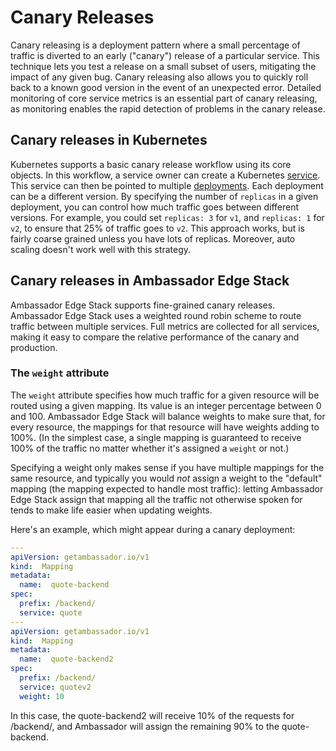 # Canary Releases

Canary releasing is a deployment pattern where a small percentage of traffic is diverted to an early ("canary") release of a particular service. This technique lets you test a release on a small subset of users, mitigating the impact of any given bug. Canary releasing also allows you to quickly roll back to a known good version in the event of an unexpected error. Detailed monitoring of core service metrics is an essential part of canary releasing, as monitoring enables the rapid detection of problems in the canary release.
 
## Canary releases in Kubernetes

Kubernetes supports a basic canary release workflow using its core objects. In this workflow, a service owner can create a Kubernetes [service](https://kubernetes.io/docs/concepts/services-networking/service/). This service can then be pointed to multiple [deployments](https://kubernetes.io/docs/concepts/workloads/controllers/deployment/). Each deployment can be a different version. By specifying the number of `replicas` in a given deployment, you can control how much traffic goes between different versions. For example, you could set `replicas: 3` for `v1`, and `replicas: 1` for `v2`, to ensure that 25% of traffic goes to `v2`. This approach works, but is fairly coarse grained unless you have lots of replicas. Moreover, auto scaling doesn't work well with this strategy.

## Canary releases in Ambassador Edge Stack

Ambassador Edge Stack supports fine-grained canary releases. Ambassador Edge Stack uses a weighted round robin scheme to route traffic between multiple services. Full metrics are collected for all services, making it easy to compare the relative performance of the canary and production. 

### The `weight` attribute

The `weight` attribute specifies how much traffic for a given resource will be routed using a given mapping. Its value is an integer percentage between 0 and 100. Ambassador Edge Stack will balance weights to make sure that, for every resource, the mappings for that resource will have weights adding to 100%. (In the simplest case, a single mapping is guaranteed to receive 100% of the traffic no matter whether it's assigned a `weight` or not.)

Specifying a weight only makes sense if you have multiple mappings for the same resource, and typically you would _not_ assign a weight to the "default" mapping (the mapping expected to handle most traffic): letting Ambassador Edge Stack assign that mapping all the traffic not otherwise spoken for tends to make life easier when updating weights. 

Here's an example, which might appear during a canary deployment:

```yaml
---
apiVersion: getambassador.io/v1
kind:  Mapping
metadata:
  name:  quote-backend
spec:
  prefix: /backend/
  service: quote
---
apiVersion: getambassador.io/v1
kind:  Mapping
metadata:
  name:  quote-backend2
spec:
  prefix: /backend/
  service: quotev2
  weight: 10
```

In this case, the quote-backend2 will receive 10% of the requests for /backend/, and Ambassador will assign the remaining 90% to the quote-backend.
